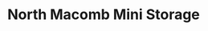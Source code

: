 ---
title: "North Macomb Mini Storage"
url: /washington-township/north-macomb-mini-storage/
shop: storage rental
---